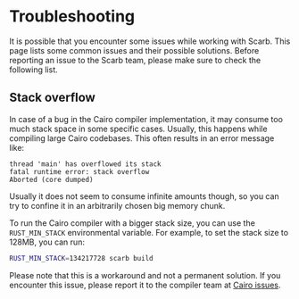 # Troubleshooting

It is possible that you encounter some issues while working with Scarb.
This page lists some common issues and their possible solutions.
Before reporting an issue to the Scarb team, please make sure to check the following list.

## Stack overflow

In case of a bug in the Cairo compiler implementation, it may consume too much stack space in some specific cases.
Usually, this happens while compiling large Cairo codebases.
This often results in an error message like:

```
thread 'main' has overflowed its stack
fatal runtime error: stack overflow
Aborted (core dumped)
```

Usually it does not seem to consume infinite amounts though, so you can try to confine it in an arbitrarily chosen
big memory chunk.

To run the Cairo compiler with a bigger stack size, you can use the `RUST_MIN_STACK` environmental variable.
For example, to set the stack size to 128MB, you can run:

```bash
RUST_MIN_STACK=134217728 scarb build
```

Please note that this is a workaround and not a permanent solution.
If you encounter this issue, please report it to the compiler team at [Cairo issues].

[Cairo issues]: https://github.com/starkware-libs/cairo/issues/
